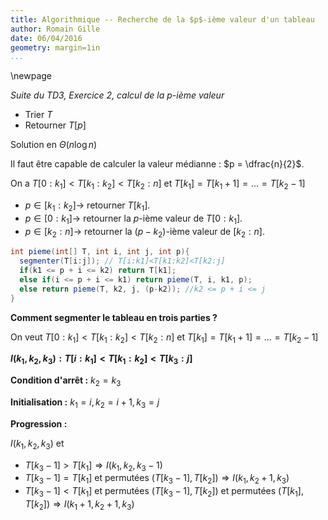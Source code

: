 ```yaml
---
title: Algorithmique -- Recherche de la $p$-ième valeur d'un tableau
author: Romain Gille
date: 06/04/2016
geometry: margin=1in
...
```


\newpage

*Suite du TD3, Exercice 2, calcul de la $p$-ième valeur*

* Trier $T$
* Retourner $T[p]$

Solution en $\Theta(n\log{n})$

Il faut être capable de calculer la valeur médianne : $p = \dfrac{n}{2}$.

On a $T[0:k_1] < T[k_1:k_2] < T[k_2:n]$ et $T[k_1] = T[k_1+1] = ... = T[k_2-1]$

* $p \in [k_1:k_2] \rightarrow$ retourner $T[k_1]$.
* $p \in [0:k_1] \rightarrow$ retourner la $p$-ième valeur de $T[0:k_1]$.
* $p \in [k_2:n] \rightarrow$ retourner la $(p - k_2)$-ième valeur de $[k_2:n]$.

```java
int pieme(int[] T, int i, int j, int p){
  segmenter(T[i:j]); // T[i:k1]<T[k1:k2]<T[k2:j]
  if(k1 <= p + i <= k2) return T[k1];
  else if(i <= p + i <= k1) return pieme(T, i, k1, p);
  else return pieme(T, k2, j, (p-k2)); //k2 <= p + i <= j
}
```

**Comment segmenter le tableau en trois parties ?**

On veut $T[0:k_1] < T[k_1:k_2] < T[k_2:n]$
et $T[k_1] = T[k_1+1] = ... = T[k_2-1]$

**$I(k_1, k_2, k_3) : T[i:k_1] < T[k_1:k_2] < T[k_3:j]$**

**Condition d'arrêt :** $k_2 = k_3$

**Initialisation :** $k_1 = i, k_2 = i+1, k_3 = j$

**Progression :**

$I(k_1, k_2, k_3) \text{ et }$

  * $T[k_3 -1] > T[k_1] \Rightarrow I(k_1, k_2, k_3 - 1)$
  * $T[k_3 -1] = T[k_1] \text{ et permutées } (T[k_3 - 1], T[k_2])
    \Rightarrow I(k_1, k_2 + 1, k_3)$
  * $T[k_3 -1] < T[k_1] \text{ et permutées } (T[k_3 - 1], T[k_2])
    \text{ et permutées } (T[k_1], T[k_2])
    \Rightarrow I(k_1 + 1, k_2 + 1, k_3)$
